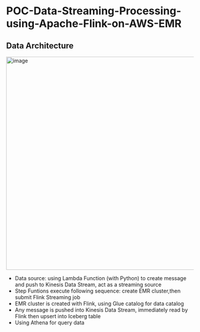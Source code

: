 # POC-Data-Streaming-Processing-using-Apache-Flink-on-AWS-EMR
## Data Architecture
<img width="572" alt="image" src="https://github.com/user-attachments/assets/16f1e7ed-ae85-4989-a343-d1b59ec4284e">


- Data source: using Lambda Function (with Python) to create message and push to Kinesis Data Stream, act as a streaming source
- Step Funtions execute following sequence: create EMR cluster,then submit Flink Streaming job
- EMR cluster is created with Flink, using Glue catalog for data catalog
- Any message is pushed into Kinesis Data Stream, immediately read by Flink then upsert into Iceberg table
- Using Athena for query data
